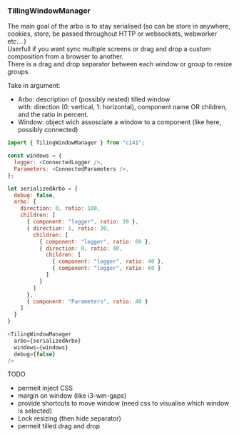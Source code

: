 
### TillingWindowManager
The main goal of the arbo is to stay serialised (so can be store in anywhere, cookies, store, be passed throughout HTTP or websockets, webworker etc... )  
Userfull if you want sync multiple screens or drag and drop a custom composition from a browser to another.  
There is a drag and drop separator between each window or group to resize groups.

Take in argument:  
- Arbo: description of (possibly nested) tilled window  
  with: direction (0: vertical, 1: horizontal), component name OR children, and the ratio in percent. 
- Window: object wich assosciate a window to a component (like here, possibly connected)

```javascript
import { TilingWindowManager } from "c141";

const windows = {
  logger: <ConnectedLogger />,
  Parameters: <ConnectedParameters />,
};

let serializedArbo = {
  debug: false,
  arbo: {
    direction: 0, ratio: 100,
    children: [
      { component: "logger", ratio: 30 },
      { direction: 1, ratio: 30,
        children: [
          { component: "logger", ratio: 60 },
          { direction: 0, ratio: 40,
            children: [
              { component: "logger", ratio: 40 },
              { component: "logger", ratio: 60 }
            ]
          }
        ]
      },
      { component: "Parameters", ratio: 40 }
    ]
  }
}

<TilingWindowManager
  arbo={serializedArbo}
  windows={windows}
  debug={false}
/>
```

TODO
  - permeit inject CSS
  - margin on window (like i3-wm-gaps)
  - provide shortcuts to move window (need css to visualise which window is selected)
  - Lock resizing (then hide separator)
  - permeit tilled drag and drop
